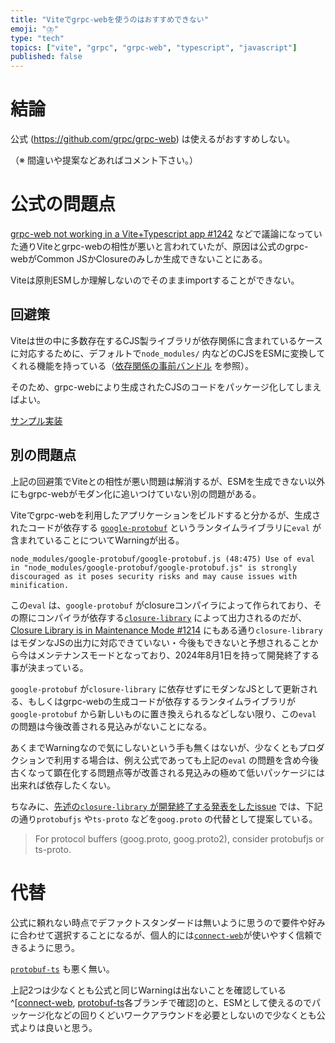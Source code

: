 ```yaml
---
title: "Viteでgrpc-webを使うのはおすすめできない"
emoji: "⛈️"
type: "tech"
topics: ["vite", "grpc", "grpc-web", "typescript", "javascript"]
published: false
---
```


# 結論

公式 (https://github.com/grpc/grpc-web) は使えるがおすすめしない。

（※ 間違いや提案などあればコメント下さい。）

# 公式の問題点

[grpc-web not working in a Vite+Typescript app #1242](https://github.com/grpc/grpc-web/issues/1242) などで議論になっていた通りViteとgrpc-webの相性が悪いと言われていたが、原因は公式のgrpc-webがCommon JSかClosureのみしか生成できないことにある。

Viteは原則ESMしか理解しないのでそのままimportすることができない。

## 回避策

Viteは世の中に多数存在するCJS製ライブラリが依存関係に含まれているケースに対応するために、デフォルトで`node_modules/` 内などのCJSをESMに変換してくれる機能を持っている（[依存関係の事前バンドル](https://ja.vitejs.dev/guide/dep-pre-bundling#%E4%BE%9D%E5%AD%98%E9%96%A2%E4%BF%82%E3%81%AE%E4%BA%8B%E5%89%8D%E3%83%8F%E3%82%99%E3%83%B3%E3%83%88%E3%82%99%E3%83%AB) を参照）。

そのため、grpc-webにより生成されたCJSのコードをパッケージ化してしまえばよい。

[サンプル実装](https://github.com/a2not/vite-grpc-web)

## 別の問題点

上記の回避策でViteとの相性が悪い問題は解消するが、ESMを生成できない以外にもgrpc-webがモダン化に追いつけていない別の問題がある。

Viteでgrpc-webを利用したアプリケーションをビルドすると分かるが、生成されたコードが依存する [`google-protobuf`](https://www.npmjs.com/package/google-protobuf) というランタイムライブラリに`eval` が含まれていることについてWarningが出る。

```
node_modules/google-protobuf/google-protobuf.js (48:475) Use of eval in "node_modules/google-protobuf/google-protobuf.js" is strongly discouraged as it poses security risks and may cause issues with minification.
```

この`eval` は、`google-protobuf` がclosureコンパイラによって作られており、その際にコンパイラが依存する[`closure-library`](https://github.com/google/closure-library/tree/master) によって出力されるのだが、[Closure Library is in Maintenance Mode #1214](https://github.com/google/closure-library/issues/1214) にもある通り`closure-library` はモダンなJSの出力に対応できていない・今後もできないと予想されることから今はメンテナンスモードとなっており、2024年8月1日を持って開発終了する事が決まっている。

`google-protobuf` が`closure-library` に依存せずにモダンなJSとして更新される、もしくはgrpc-webの生成コードが依存するランタイムライブラリが`google-protobuf` から新しいものに置き換えられるなどしない限り、この`eval` の問題は今後改善される見込みがないことになる。

あくまでWarningなので気にしないという手も無くはないが、少なくともプロダクションで利用する場合は、例え公式であっても上記の`eval` の問題を含め今後古くなって顕在化する問題点等が改善される見込みの極めて低いパッケージには出来れば依存したくない。

ちなみに、[先述の`closure-library` が開発終了する発表をしたissue](https://github.com/google/closure-library/issues/1214#issue-1973000284) では、下記の通り`protobufjs` や`ts-proto` などを`goog.proto` の代替として提案している。

> For protocol buffers (goog.proto, goog.proto2), consider protobufjs or ts-proto.

# 代替

公式に頼れない時点でデファクトスタンダードは無いように思うので要件や好みに合わせて選択することになるが、個人的には[`connect-web`](https://www.npmjs.com/package/@connectrpc/connect-web)が使いやすく信頼できるように思う。

[`protobuf-ts`](https://github.com/timostamm/protobuf-ts) も悪く無い。

上記2つは少なくとも公式と同じWarningは出ないことを確認している^[[connect-web](https://github.com/a2not/vite-grpc-web/tree/connect-web), [protobuf-ts](https://github.com/a2not/vite-grpc-web/tree/protobuf-ts)各ブランチで確認]のと、ESMとして使えるのでパッケージ化などの回りくどいワークアラウンドを必要としないので少なくとも公式よりは良いと思う。

